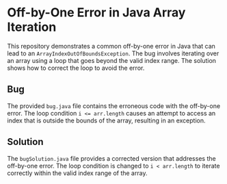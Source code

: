 # Off-by-One Error in Java Array Iteration

This repository demonstrates a common off-by-one error in Java that can lead to an `ArrayIndexOutOfBoundsException`. The bug involves iterating over an array using a loop that goes beyond the valid index range.  The solution shows how to correct the loop to avoid the error. 

## Bug

The provided `bug.java` file contains the erroneous code with the off-by-one error.  The loop condition `i <= arr.length` causes an attempt to access an index that is outside the bounds of the array, resulting in an exception.

## Solution

The `bugSolution.java` file provides a corrected version that addresses the off-by-one error. The loop condition is changed to `i < arr.length` to iterate correctly within the valid index range of the array.